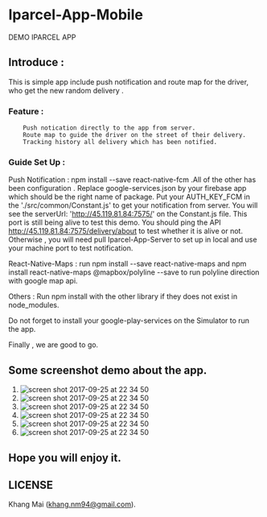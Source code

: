 # Iparcel-App-Mobile
DEMO IPARCEL APP

## Introduce : 
This is simple app include push notification and route map for the driver, who get the new random delivery .

### Feature : 
        Push notication directly to the app from server.
        Route map to guide the driver on the street of their delivery.
        Tracking history all delivery which has been notified. 
        
### Guide Set Up : 

Push Notification : npm install --save react-native-fcm .All of the other has been configuration . Replace google-services.json by your firebase app which should be the right name of package.
Put your AUTH_KEY_FCM in the './src/common/Constant.js' to get your notification from server.
You will see the serverUrl: 'http://45.119.81.84:7575/' on the Constant.js file. This port is still being alive to test this demo. You should ping the API http://45.119.81.84:7575/delivery/about to test whether it is alive or not.
Otherwise , you will need pull Iparcel-App-Server to set up in local and use your machine port to test notification.

React-Native-Maps : run npm install --save react-native-maps and npm install react-native-maps @mapbox/polyline --save to run polyline direction with google map api.

Others : Run npm install with the other library if they does not exist in node_modules.

Do not forget to install your google-play-services on the Simulator to run the app.

Finally , we are good to go.

## Some screenshot demo about the app.

1. ![screen shot 2017-09-25 at 22 34 50](https://user-images.githubusercontent.com/20040653/30818191-13e79a12-a245-11e7-9721-523fdb40c04d.png)
2. ![screen shot 2017-09-25 at 22 34 50](https://user-images.githubusercontent.com/20040653/30818227-2cdd6736-a245-11e7-86ab-af34a1853ad5.png)
3. ![screen shot 2017-09-25 at 22 34 50](https://user-images.githubusercontent.com/20040653/30818262-4a935fd8-a245-11e7-970a-a9f7fddd4959.png)
4. ![screen shot 2017-09-25 at 22 34 50](https://user-images.githubusercontent.com/20040653/30818285-57a9682a-a245-11e7-98d3-0ba5c282c951.png)
5. ![screen shot 2017-09-25 at 22 34 50](https://user-images.githubusercontent.com/20040653/30818306-6967cd2c-a245-11e7-95d2-8e4206215a4f.png)
6. ![screen shot 2017-09-25 at 22 34 50](https://user-images.githubusercontent.com/20040653/30818349-86402a3e-a245-11e7-87c3-08d3c50aad1f.png)

## Hope you will enjoy it.

## LICENSE
Khang Mai (khang.nm94@gmail.com).
